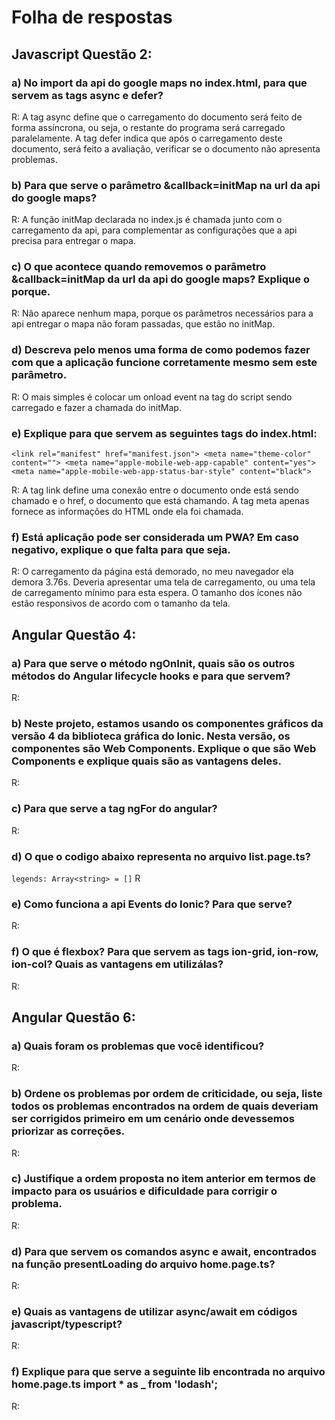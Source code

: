 # Folha de respostas

## Javascript Questão 2:

### a) No import da api do google maps no index.html, para que servem as tags async e defer?
R: A tag async define que o carregamento do documento será feito de forma assíncrona, ou seja, o restante do programa será carregado paralelamente. A tag defer indica que após o carregamento deste documento, será feito a avaliação, verificar se o documento não apresenta problemas.

### b) Para que serve o parâmetro &callback=initMap na url da api do google maps?
R: A função initMap declarada no index.js é chamada junto com o carregamento da api, para complementar as configurações que a api precisa para entregar o mapa.

### c) O que acontece quando removemos o parâmetro &callback=initMap da url da api do google maps? Explique o porque.
R: Não aparece nenhum mapa, porque os parâmetros necessários para a api entregar o mapa não foram passadas, que estão no initMap.

### d) Descreva pelo menos uma forma de como podemos fazer com que a aplicação funcione corretamente mesmo sem este parâmetro.
R: O mais simples é colocar um onload event na tag do script sendo carregado e fazer a chamada do initMap.

### e) Explique para que servem as seguintes tags do index.html: 
  `<link rel="manifest" href="manifest.json">
  <meta name="theme-color" content="">
  <meta name="apple-mobile-web-app-capable" content="yes">
  <meta name="apple-mobile-web-app-status-bar-style" content="black">`

R: A tag link define uma conexão entre o documento onde está sendo chamado e o href, o documento que está chamando. A tag meta apenas fornece as informações do HTML onde ela foi chamada.

### f) Está aplicação pode ser considerada um PWA? Em caso negativo, explique o que falta para que seja.
R: O carregamento da página está demorado, no meu navegador ela demora 3.76s. Deveria apresentar uma tela de carregamento, ou uma tela de carregamento mínimo para esta espera. O tamanho dos ícones não estão responsivos de acordo com o tamanho da tela. 

## Angular Questão 4:

### a) Para que serve o método ngOnInit, quais são os outros métodos do Angular lifecycle hooks e para que servem?
R: 

### b) Neste projeto, estamos usando os componentes gráficos da versão 4 da biblioteca gráfica do Ionic. Nesta versão, os componentes são Web Components. Explique o que são Web Components e explique quais são as vantagens deles.
R: 

### c) Para que serve a tag ngFor do angular?
R:


### d) O que o codigo abaixo representa no arquivo list.page.ts?
`legends: Array<string> = []`
R

### e) Como funciona a api Events do Ionic? Para que serve?
R: 

### f) O que é flexbox? Para que servem as tags ion-grid, ion-row, ion-col? Quais as vantagens em utilizálas?
R: 

## Angular Questão 6:

### a) Quais foram os problemas que você identificou?
R:

### b) Ordene os problemas por ordem de criticidade, ou seja, liste todos os problemas encontrados na ordem de quais deveriam ser corrigidos primeiro em um cenário onde devessemos priorizar as correções.
R:

### c) Justifique a ordem proposta no item anterior em termos de impacto para os usuários e dificuldade para corrigir o problema.
R: 

### d) Para que servem os comandos async e await, encontrados na função presentLoading do arquivo home.page.ts?
R:

### e) Quais as vantagens de utilizar async/await em códigos javascript/typescript?
R:

### f) Explique para que serve a seguinte lib encontrada no arquivo home.page.ts import * as _ from 'lodash';
R:

